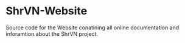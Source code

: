 # ShrVN-Website

Source code for the Website conatining all online documentation and inforamtion about the ShrVN project.
